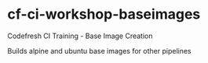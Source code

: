 # cf-ci-workshop-baseimages
Codefresh CI Training - Base Image Creation

Builds alpine and ubuntu base images for other pipelines 
